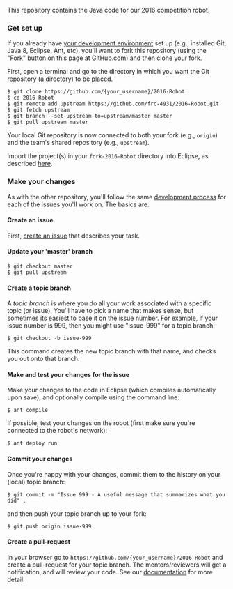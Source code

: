 This repository contains the Java code for our 2016 competition robot.

### Get set up

If you already have [your development environment](https://github.com/frc-4931/2014/wiki/Java) set up (e.g., installed Git, Java 8, Eclipse, Ant, etc), you'll want to fork this repository (using the "Fork" button on this page at GitHub.com) and then clone your fork.

First, open a terminal and go to the directory in which you want the Git repository (a directory) to be placed.

```
$ git clone https://github.com/{your_username}/2016-Robot
$ cd 2016-Robot
$ git remote add upstream https://github.com/frc-4931/2016-Robot.git
$ git fetch upstream
$ git branch --set-upstream-to=upstream/master master
$ git pull upstream master
```

Your local Git repository is now connected to both your fork (e.g., `origin`) and the team's shared repository (e.g., `upstream`).

Import the project(s) in your `fork-2016-Robot` directory into Eclipse, as described [here](https://github.com/frc-4931/2014/wiki/Java#set-up-eclipse).

### Make your changes

As with the other repository, you'll follow the same [development process](https://github.com/frc-4931/2014/wiki/Java-Development-Steps) for each of the issues you'll work on. The basics are:

#### Create an issue

First, [create an issue](https://github.com/frc-4931/2016-Robot/issues) that describes your task.

#### Update your 'master' branch

```
$ git checkout master
$ git pull upstream
```

#### Create a topic branch

A *topic branch* is where you do all your work associated with a specific topic (or issue). You'll have to pick a name that makes sense, but sometimes its easiest to base it on the issue number. For example, if your issue number is 999, then you might use "issue-999" for a topic branch:
```
$ git checkout -b issue-999
```

This command creates the new topic branch with that name, and checks you out onto that branch.

#### Make and test your changes for the issue

Make your changes to the code in Eclipse (which compiles automatically upon save), and optionally compile using the command line:

```
$ ant compile
```

If possible, test your changes on the robot (first make sure you're connected to the robot's network):

```
$ ant deploy run
```

#### Commit your changes

Once you're happy with your changes, commit them to the history on your (local) topic branch:

```
$ git commit -m "Issue 999 - A useful message that summarizes what you did" .
```

and then push your topic branch up to your fork:

```
$ git push origin issue-999
```

#### Create a pull-request

In your browser go to `https://github.com/{your_username}/2016-Robot` and create a pull-request for your topic branch. The mentors/reviewers will get a notification, and will review your code. See our [documentation](https://github.com/frc-4931/2014/wiki/Java-Development-Steps#step-8-push-to-github-and-create-a-pull-request) for more detail.
